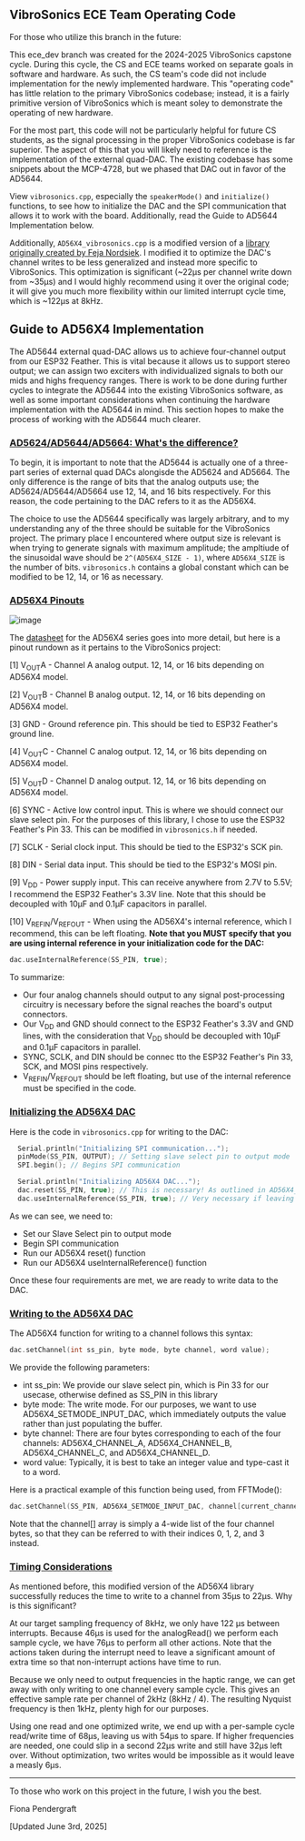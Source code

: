 ## VibroSonics ECE Team Operating Code

For those who utilize this branch in the future:

This ece_dev branch was created for the 2024-2025 VibroSonics capstone cycle. During this cycle, the CS and ECE teams worked on separate goals in software and hardware. As such, the CS team's code did not include implementation for the newly implemented hardware. This "operating code" has little relation to the primary VibroSonics codebase; instead, it is a fairly primitive version of VibroSonics which is meant soley to demonstrate the operating of new hardware.

For the most part, this code will not be particularly helpful for future CS students, as the signal processing in the proper VibroSonics codebase is far superior. The aspect of this that you will likely need to reference is the implementation of the external quad-DAC. The existing codebase has some snippets about the MCP-4728, but we phased that DAC out in favor of the AD5644. 

View ``vibrosonics.cpp``, especially the ``speakerMode()`` and ``initialize()`` functions, to see how to initialize the DAC and the SPI communication that allows it to work with the board. Additionally, read the Guide to AD5644 Implementation below.

Additionally, ``AD56X4_vibrosonics.cpp`` is a modified version of a [library originally created by Feja Nordsiek](https://github.com/frejanordsiek/arduino_library_AD56X4). I modified it to optimize the DAC's channel writes to be less generalized and instead more specific to VibroSonics. This optimization is significant (~22μs per channel write down from ~35μs) and I would highly recommend using it over the original code; it will give you much more flexibility within our limited interrupt cycle time, which is ~122μs at 8kHz.

## Guide to AD56X4 Implementation

The AD5644 external quad-DAC allows us to achieve four-channel output from our ESP32 Feather. This is vital because it allows us to support stereo output; we can assign two exciters with individualized signals to both our mids and highs frequency ranges. There is work to be done during further cycles to integrate the AD5644 into the existing VibroSonics software, as well as some important considerations when continuing the hardware implementation with the AD5644 in mind. This section hopes to make the process of working with the AD5644 much clearer.

### <ins>AD5624/AD5644/AD5664: What's the difference?</ins>

To begin, it is important to note that the AD5644 is actually one of a three-part series of external quad DACs alongisde the AD5624 and AD5664. The only difference is the range of bits that the analog outputs use; the AD5624/AD5644/AD5664 use 12, 14, and 16 bits respectively. For this reason, the code pertaining to the DAC refers to it as the AD56X4. 

The choice to use the AD5644 specifically was largely arbitrary, and to my understanding any of the three should be suitable for the VibroSonics project. The primary place I encountered where output size is relevant is when trying to generate signals with maximum amplitude; the ampltiude of the sinusoidal wave should be ``2^(AD56X4_SIZE - 1)``, where ``AD56X4_SIZE`` is the number of bits. ``vibrosonics.h`` contains a global constant which can be modified to be 12, 14, or 16 as necessary. 

### <ins>AD56X4 Pinouts</ins>

![image](https://i.postimg.cc/Pf4CFPNQ/image.png)

The [datasheet](https://www.analog.com/media/en/technical-documentation/data-sheets/ad5624r_5644r_5664r.pdf) for the AD56X4 series goes into more detail, but here is a pinout rundown as it pertains to the VibroSonics project:

[1] V<sub>OUT</sub>A - Channel A analog output. 12, 14, or 16 bits depending on AD56X4 model.

[2] V<sub>OUT</sub>B - Channel B analog output. 12, 14, or 16 bits depending on AD56X4 model.     

[3] GND - Ground reference pin. This should be tied to ESP32 Feather's ground line.

[4] V<sub>OUT</sub>C - Channel C analog output. 12, 14, or 16 bits depending on AD56X4 model.

[5] V<sub>OUT</sub>D - Channel D analog output. 12, 14, or 16 bits depending on AD56X4 model.  

[6] SYNC - Active low control input. This is where we should connect our slave select pin. For the purposes of this library, I chose to use the ESP32 Feather's Pin 33. This can be modified in ``vibrosonics.h`` if needed.

[7] SCLK - Serial clock input. This should be tied to the ESP32's SCK pin.

[8] DIN - Serial data input. This should be tied to the ESP32's MOSI pin.

[9] V<sub>DD</sub> - Power supply input. This can receive anywhere from 2.7V to 5.5V; I recommend the ESP32 Feather's 3.3V line. Note that this should be decoupled with 10μF and 0.1μF capacitors in parallel.

[10] V<sub>REFIN</sub>/V<sub>REFOUT</sub> - When using the AD56X4's internal reference, which I recommend, this can be left floating. **Note that you MUST specify that you are using internal reference in your initialization code for the DAC:**

```c++
dac.useInternalReference(SS_PIN, true);
```
To summarize:
- Our four analog channels should output to any signal post-processing circuitry is necessary before the signal reaches the board's output connectors.
- Our V<sub>DD</sub> and GND should connect to the ESP32 Feather's 3.3V and GND lines, with the consideration that V<sub>DD</sub> should be decoupled with 10μF and 0.1μF capacitors in parallel.
- SYNC, SCLK, and DIN should be connec tto the ESP32 Feather's Pin 33, SCK, and MOSI pins respectively.
- V<sub>REFIN</sub>/V<sub>REFOUT</sub> should be left floating, but use of the internal reference must be specified in the code.

### <ins>Initializing the AD56X4 DAC</ins>

Here is the code in ``vibrosonics.cpp`` for writing to the DAC:

```c++
  Serial.println("Initializing SPI communication...");
  pinMode(SS_PIN, OUTPUT); // Setting slave select pin to output mode
  SPI.begin(); // Begins SPI communication

  Serial.println("Initializing AD56X4 DAC...");
  dac.reset(SS_PIN, true); // This is necessary! As outlined in AD56X4_vibrosonics.cpp, some important function calls were moved here for optimization purposes.
  dac.useInternalReference(SS_PIN, true); // Very necessary if leaving VREFOUT/VREFIN pin open on the AD56X4.
```
As we can see, we need to:
- Set our Slave Select pin to output mode
- Begin SPI communication
- Run our AD56X4 reset() function
- Run our AD56X4 useInternalReference() function

Once these four requirements are met, we are ready to write data to the DAC.

### <ins>Writing to the AD56X4 DAC</ins>

The AD56X4 function for writing to a channel follows this syntax:

```c++
dac.setChannel(int ss_pin, byte mode, byte channel, word value); 
```
We provide the following parameters:
- int ss_pin: We provide our slave select pin, which is Pin 33 for our usecase, otherwise defined as SS_PIN in this library
- byte mode: The write mode. For our purposes, we want to use AD56X4_SETMODE_INPUT_DAC, which immediately outputs the value rather than just populating the buffer.
- byte channel: There are four bytes corresponding to each of the four channels: AD56X4_CHANNEL_A, AD56X4_CHANNEL_B, AD56X4_CHANNEL_C, and AD56X4_CHANNEL_D.
- word value: Typically, it is best to take an integer value and type-cast it to a word.

Here is a practical example of this function being used, from FFTMode():

```c++
dac.setChannel(SS_PIN, AD56X4_SETMODE_INPUT_DAC, channel[current_channel], (word)(value));
```
Note that the channel[] array is simply a 4-wide list of the four channel bytes, so that they can be referred to with their indices 0, 1, 2, and 3 instead.

### <ins>Timing Considerations</ins>

As mentioned before, this modified version of the AD56X4 library successfully reduces the time to write to a channel from 35μs to 22μs. Why is this significant?

At our target sampling frequency of 8kHz, we only have 122 μs between interrupts. Because 46μs is used for the analogRead() we perform each sample cycle, we have 76μs to perform all other actions. Note that the actions taken during the interrupt need to leave a significant amount of extra time so that non-interrupt actions have time to run. 

Because we only need to output frequencies in the haptic range, we can get away with only writing to one channel every sample cycle. This gives an effective sample rate per channel of 2kHz (8kHz / 4). The resulting Nyquist frequency is then 1kHz, plenty high for our purposes. 

Using one read and one optimized write, we end up with a per-sample cycle read/write time of 68μs, leaving us with 54μs to spare. If higher frequencies are needed, one could slip in a second 22μs write and still have 32μs left over. Without optimization, two writes would be impossible as it would leave a measly 6μs.

---------------------------------------------------

To those who work on this project in the future, I wish you the best.

Fiona Pendergraft 

[Updated June 3rd, 2025]
